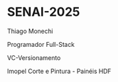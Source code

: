 # SENAI-2025

Thiago Monechi

Programador Full-Stack

VC-Versionamento

Imopel Corte e Pintura - Painéis HDF